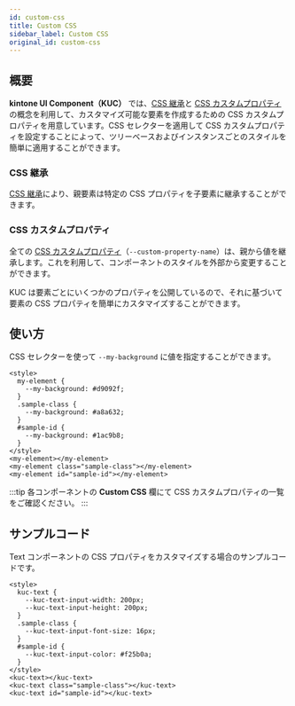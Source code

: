 ```yaml
---
id: custom-css
title: Custom CSS
sidebar_label: Custom CSS
original_id: custom-css
---
```


## 概要

**kintone UI Component（KUC）** では、[CSS 継承](#css-継承)と [CSS カスタムプロパティ](#css-カスタムプロパティ)の概念を利用して、カスタマイズ可能な要素を作成するための CSS カスタムプロパティを用意しています。CSS セレクターを適用して CSS カスタムプロパティを設定することによって、ツリーベースおよびインスタンスごとのスタイルを簡単に適用することができます。

### CSS 継承

[CSS 継承](https://developer.mozilla.org/ja/docs/Web/CSS/inheritance)により、親要素は特定の CSS プロパティを子要素に継承することができます。

### CSS カスタムプロパティ

全ての [CSS カスタムプロパティ](https://developer.mozilla.org/ja/docs/Web/CSS/Using_CSS_custom_properties)（`--custom-property-name`）は、親から値を継承します。これを利用して、コンポーネントのスタイルを外部から変更することができます。

KUC は要素ごとにいくつかのプロパティを公開しているので、それに基づいて要素の CSS プロパティを簡単にカスタマイズすることができます。

## 使い方

CSS セレクターを使って `--my-background` に値を指定することができます。

```markup
<style>
  my-element {
    --my-background: #d9092f;
  }
  .sample-class {
    --my-background: #a8a632;
  }
  #sample-id {
    --my-background: #1ac9b8;
  }
</style>
<my-element></my-element>
<my-element class="sample-class"></my-element>
<my-element id="sample-id"></my-element>
```

:::tip
各コンポーネントの **Custom CSS** 欄にて CSS カスタムプロパティの一覧をご確認ください。
:::

## サンプルコード

Text コンポーネントの CSS プロパティをカスタマイズする場合のサンプルコードです。

```markup
<style>
  kuc-text {
    --kuc-text-input-width: 200px;
    --kuc-text-input-height: 200px;
  }
  .sample-class {
    --kuc-text-input-font-size: 16px;
  }
  #sample-id {
    --kuc-text-input-color: #f25b0a;
  }
</style>
<kuc-text></kuc-text>
<kuc-text class="sample-class"></kuc-text>
<kuc-text id="sample-id"></kuc-text>
```
